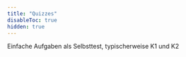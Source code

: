 ```yaml
---
title: "Quizzes"
disableToc: true
hidden: true
---
```



Einfache Aufgaben als Selbsttest, typischerweise K1 und K2
